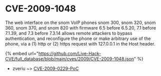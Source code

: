 # CVE-2009-1048

The web interface on the snom VoIP phones snom 300, snom 320, snom 360, snom 370, and snom 820 with firmware 6.5 before 6.5.20, 7.1 before 7.1.39, and 7.3 before 7.3.14 allows remote attackers to bypass authentication, and reconfigure the phone or make arbitrary use of the phone, via a (1) http or (2) https request with 127.0.0.1 in the Host header.

{% embed url="https://github.com/Live-Hack-CVE/full_database/blob/main/cves/2009/CVE-2009-1048.json" %}


* zveriu ~> [CVE-2009-0229-PoC](https://zeste.alice-snow.ru/2009/database/cve-2009-1048/cve-2009-0229-poc-zveriu)